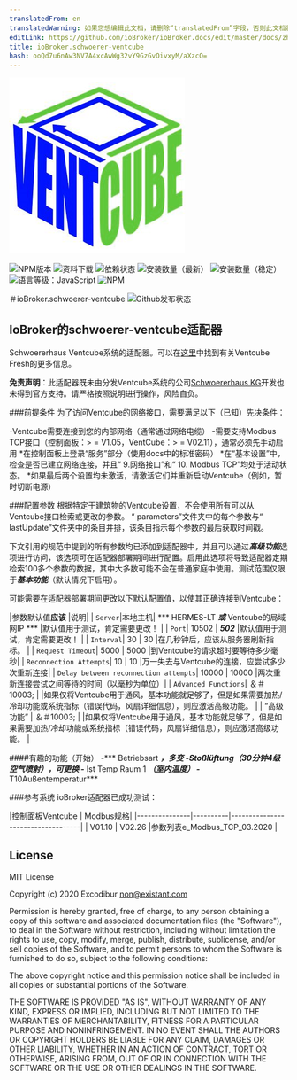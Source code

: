 ```yaml
---
translatedFrom: en
translatedWarning: 如果您想编辑此文档，请删除“translatedFrom”字段，否则此文档将再次自动翻译
editLink: https://github.com/ioBroker/ioBroker.docs/edit/master/docs/zh-cn/adapterref/iobroker.schwoerer-ventcube/README.md
title: ioBroker.schwoerer-ventcube
hash: ooQd7u6nAw3NV7A4xcAwWg32vY9GzGvOivxyM/aXzcQ=
---
```

![商标](../../../en/adapterref/iobroker.schwoerer-ventcube/admin/schwoerer-ventcube.png)

![NPM版本](http://img.shields.io/npm/v/iobroker.schwoerer-ventcube.svg)
![资料下载](https://img.shields.io/npm/dm/iobroker.schwoerer-ventcube.svg)
![依赖状态](https://img.shields.io/david/Excodibur/iobroker.schwoerer-ventcube.svg)
![安装数量（最新）](http://iobroker.live/badges/schwoerer-ventcube-installed.svg)
![安装数量（稳定）](http://iobroker.live/badges/schwoerer-ventcube-stable.svg)
![语言等级：JavaScript](https://img.shields.io/lgtm/grade/javascript/g/Excodibur/ioBroker.schwoerer-ventcube.svg?logo=lgtm&logoWidth=18)
![NPM](https://nodei.co/npm/iobroker.schwoerer-ventcube.png?downloads=true)

＃ioBroker.schwoerer-ventcube
![Github发布状态](https://github.com/Excodibur/iobroker.schwoerer-ventcube/workflows/Build%2C%20Test%20and%20Release/badge.svg)

## IoBroker的schwoerer-ventcube适配器
Schwoererhaus Ventcube系统的适配器。可以在[这里](https://www.bauinfocenter.de/lueftung/lueftungsanlagen/)中找到有关Ventcube Fresh的更多信息。

**免责声明**：此适配器既未由分发Ventcube系统的公司[Schwoererhaus KG](https://www.schwoererhaus.de/)开发也未得到官方支持。请严格按照说明进行操作，风险自负。

###前提条件
为了访问Ventcube的网络接口，需要满足以下（已知）先决条件：

-Ventcube需要连接到您的内部网络（通常通过网络电缆）
-需要支持Modbus TCP接口（控制面板：> = V1.05，VentCube：> = V02.11），通常必须先手动启用
    *在控制面板上登录“服务”部分（使用docs中的标准密码）
*在“基本设置”中，检查是否已建立网络连接，并且“ 9.网络接口”和“ 10. Modbus TCP”均处于活动状态。
*如果最后两个设置均未激活，请激活它们并重新启动Ventcube（例如，暂时切断电源）

###配置参数
根据特定于建筑物的Ventcube设置，不会使用所有可以从Ventcube接口检索或更改的参数。 “ parameters”文件夹中的每个参数与“ lastUpdate”文件夹中的条目并排，该条目指示每个参数的最后获取时间戳。

下文引用的规范中提到的所有参数均已添加到适配器中，并且可以通过***高级功能***选项进行访问，该选项可在适配器部署期间进行配置。启用此选项将导致适配器定期检索100多个参数的数据，其中大多数可能不会在普通家庭中使用。测试范围仅限于***基本功能***（默认情况下启用）。

可能需要在适配器部署期间更改以下默认配置值，以使其正确连接到Ventcube：

|参数默认值**应该** |说明|
| `Server`|本地主机| *** HERMES-LT ***或*** Ventcube的局域网IP *** |默认值用于测试，肯定需要更改！ |
| `Port`| 10502 | ***502*** |默认值用于测试，肯定需要更改！ |
| `Interval`| 30 | 30 |在几秒钟后，应该从服务器刷新指标。 |
| `Request Timeout`| 5000 | 5000 |到Ventcube的请求超时要等待多少毫秒|
| `Reconnection Attempts`| 10 | 10 |万一失去与Ventcube的连接，应尝试多少次重新连接|
| `Delay between reconnection attempts`| 10000 | 10000 |两次重新连接尝试之间等待的时间（以毫秒为单位）|
| `Advanced Functions`| ＆＃10003; | |如果仅将Ventcube用于通风，基本功能就足够了，但是如果需要加热/冷却功能或系统指标（错误代码，风扇详细信息），则应激活高级功能。 |
| “高级功能” | ＆＃10003; | |如果仅将Ventcube用于通风，基本功能就足够了，但是如果需要加热/冷却功能或系统指标（错误代码，风扇详细信息），则应激活高级功能。 |

####有趣的功能（开始）
-*** Betriebsart ***，多变
-***Stoßlüftung***（30分钟4级空气喷射），可更换
-*** Ist Temp Raum 1 ***（室内温度）
-*** T10Außentemperatur***

###参考系统
ioBroker适配器已成功测试：

|控制面板Ventcube | Modbus规格|
|---------------|----------|-----------------------------------|
| V01.10 | V02.26 |参数列表e_Modbus_TCP_03.2020 |

## License
MIT License

Copyright (c) 2020 Excodibur <non@existant.com>

Permission is hereby granted, free of charge, to any person obtaining a copy
of this software and associated documentation files (the "Software"), to deal
in the Software without restriction, including without limitation the rights
to use, copy, modify, merge, publish, distribute, sublicense, and/or sell
copies of the Software, and to permit persons to whom the Software is
furnished to do so, subject to the following conditions:

The above copyright notice and this permission notice shall be included in all
copies or substantial portions of the Software.

THE SOFTWARE IS PROVIDED "AS IS", WITHOUT WARRANTY OF ANY KIND, EXPRESS OR
IMPLIED, INCLUDING BUT NOT LIMITED TO THE WARRANTIES OF MERCHANTABILITY,
FITNESS FOR A PARTICULAR PURPOSE AND NONINFRINGEMENT. IN NO EVENT SHALL THE
AUTHORS OR COPYRIGHT HOLDERS BE LIABLE FOR ANY CLAIM, DAMAGES OR OTHER
LIABILITY, WHETHER IN AN ACTION OF CONTRACT, TORT OR OTHERWISE, ARISING FROM,
OUT OF OR IN CONNECTION WITH THE SOFTWARE OR THE USE OR OTHER DEALINGS IN THE
SOFTWARE.